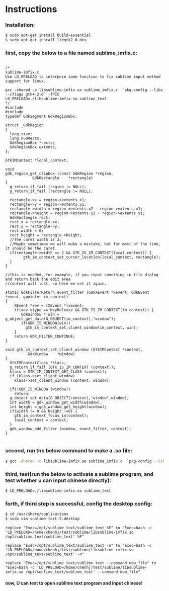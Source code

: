 # Instructions

### Installation:
```sh
$ sudo apt-get install build-essential
$ sudo apt-get install libgtk2.0-dev
```

### first, copy the below to a file named sublime_imfix.c:
<pre><code>
/*
sublime-imfix.c
Use LD_PRELOAD to interpose some function to fix sublime input method support for linux.

gcc -shared -o libsublime-imfix.so sublime_imfix.c  `pkg-config --libs --cflags gtk+-2.0` -fPIC
LD_PRELOAD=./libsublime-imfix.so sublime_text
*/
#include <gtk/gtk.h>
#include <gdk/gdkx.h>
typedef GdkSegment GdkRegionBox;
 
struct _GdkRegion
{
  long size;
  long numRects;
  GdkRegionBox *rects;
  GdkRegionBox extents;
};
 
GtkIMContext *local_context;
 
void
gdk_region_get_clipbox (const GdkRegion *region,
            GdkRectangle    *rectangle)
{
  g_return_if_fail (region != NULL);
  g_return_if_fail (rectangle != NULL);
 
  rectangle->x = region->extents.x1;
  rectangle->y = region->extents.y1;
  rectangle->width = region->extents.x2 - region->extents.x1;
  rectangle->height = region->extents.y2 - region->extents.y1;
  GdkRectangle rect;
  rect.x = rectangle->x;
  rect.y = rectangle->y;
  rect.width = 0;
  rect.height = rectangle->height; 
  //The caret width is 2; 
  //Maybe sometimes we will make a mistake, but for most of the time, it should be the caret.
  if(rectangle->width == 2 && GTK_IS_IM_CONTEXT(local_context)) {
        gtk_im_context_set_cursor_location(local_context, rectangle);
  }
}
 
//this is needed, for example, if you input something in file dialog and return back the edit area
//context will lost, so here we set it again.
 
static GdkFilterReturn event_filter (GdkXEvent *xevent, GdkEvent *event, gpointer im_context)
{
    XEvent *xev = (XEvent *)xevent;
    if(xev->type == KeyRelease && GTK_IS_IM_CONTEXT(im_context)) {
       GdkWindow * win = g_object_get_data(G_OBJECT(im_context),"window");
       if(GDK_IS_WINDOW(win))
         gtk_im_context_set_client_window(im_context, win);
    }
    return GDK_FILTER_CONTINUE;
}
 
void gtk_im_context_set_client_window (GtkIMContext *context,
          GdkWindow    *window)
{
  GtkIMContextClass *klass;
  g_return_if_fail (GTK_IS_IM_CONTEXT (context));
  klass = GTK_IM_CONTEXT_GET_CLASS (context);
  if (klass->set_client_window)
    klass->set_client_window (context, window);
 
  if(!GDK_IS_WINDOW (window))
    return;
  g_object_set_data(G_OBJECT(context),"window",window);
  int width = gdk_window_get_width(window);
  int height = gdk_window_get_height(window);
  if(width != 0 && height !=0) {
    gtk_im_context_focus_in(context);
    local_context = context;
  }
  gdk_window_add_filter (window, event_filter, context); 
}
</code> </pre>

### second, run the below command to make a .so file:
```sh
$ gcc -shared -o libsublime-imfix.so sublime_imfix.c  `pkg-config --libs --cflags gtk+-2.0` -fPIC
```

### third, test(run the below to activate a sublime program, and test whether u can input chinese directly):
```sh
$ LD_PRELOAD=./libsublime-imfix.so sublime_text
```

### forth, if third step is successful, config the desktop config:
```sh
$ cd /usr/share/applications
$ sudo vim sublime-text-2.desktop
```
    replace "Exec=/opt/sublime_text/sublime_text %F" to "Exec=bash -c 'LD_PRELOAD=/home/chenhj/test/sublime/libsublime-imfix.so /opt/sublime_text/sublime_text' %F"

    replace "Exec=/opt/sublime_text/sublime_text -n" to "Exec=bash -c 'LD_PRELOAD=/home/chenhj/test/sublime/libsublime-imfix.so /opt/sublime_text/sublime_text' -n"

    replace "Exec=/opt/sublime_text/sublime_text --command new_file" to "Exec=bash -c 'LD_PRELOAD=/home/chenhj/test/sublime/libsublime-imfix.so /opt/sublime_text/sublime_text' --command new_file"

#### now, U can test to open sublime text program and input chinese!
